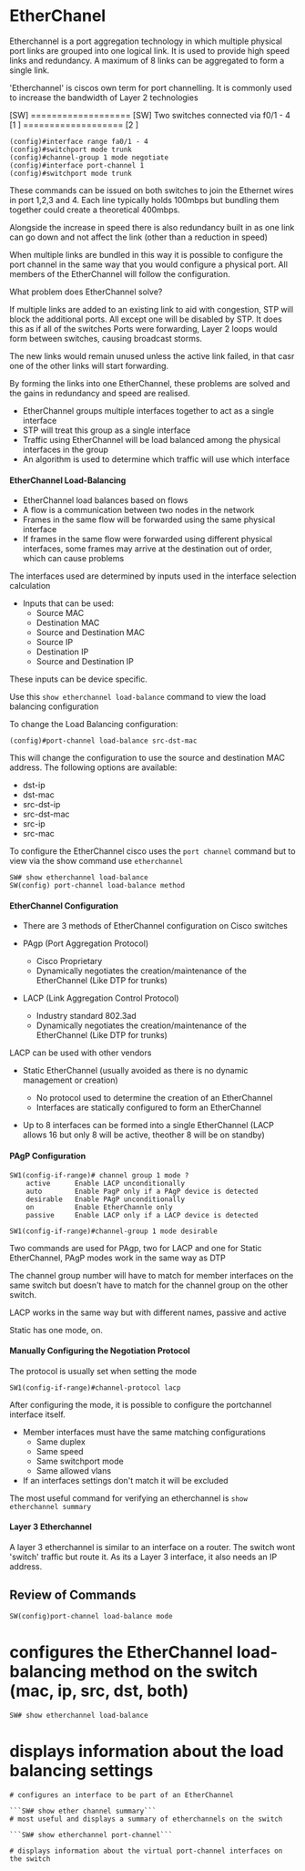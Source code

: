 # EtherChanel

Etherchannel is a port aggregation technology in which multiple physical port links are grouped into one logical link. It is used to provide high speed links and redundancy. A maximum of 8 links can be aggregated to form a single link.

'Etherchannel' is ciscos own term for port channelling. It is commonly used to increase the bandwidth of Layer 2 technologies

[SW] =================== [SW]    Two switches connected via f0/1 - 4
[1 ] =================== [2 ]

```
(config)#interface range fa0/1 - 4
(config)#switchport mode trunk
(config)#channel-group 1 mode negotiate
(config)#interface port-channel 1
(config)#switchport mode trunk
```

These commands can be issued on both switches to join the Ethernet wires in port 1,2,3 and 4. Each line typically holds 100mbps but bundling them together could create a theoretical 400mbps.

Alongside the increase in speed there is also redundancy built in as one link can go down and not affect the link (other than a reduction in speed)

When multiple links are bundled in this way it is possible to configure the port channel in the same way that you would configure a physical port. All members of the EtherChannel will follow the configuration.

What problem does EtherChannel solve?

If multiple links are added to an existing link to aid with congestion, STP will block the additional ports. All except one will be disabled by STP. It does this as if all of the switches Ports were forwarding, Layer 2 loops would form between switches, causing broadcast storms. 

The new links would remain unused unless the active link failed, in that casr one of the other links will start forwarding. 

By forming the links into one EtherChannel, these problems are solved and the gains in redundancy and speed are realised. 

- EtherChannel groups multiple interfaces together to act as a single interface
- STP will treat this group as a single interface
- Traffic using EtherChannel will be load balanced among the physical interfaces in the group
- An algorithm is used to determine which traffic will use which interface

#### EtherChannel Load-Balancing

- EtherChannel load balances based on flows
- A flow is a communication between two nodes in the network
- Frames in the same flow will be forwarded using the same physical interface
- If frames in the same flow were forwarded using different physical interfaces, some frames may arrive at the destination out of order, which can cause problems

The interfaces used are determined by inputs used in the interface selection calculation
- Inputs that can be used:
	* Source MAC
	* Destination MAC
	* Source and Destination MAC
	* Source IP
	* Destination IP
	* Source and Destination IP

These inputs can be device specific.

Use this ```show etherchannel load-balance``` command to view the load balancing configuration

To change the Load Balancing configuration:
```
(config)#port-channel load-balance src-dst-mac
```
This will change the configuration to use the source and destination MAC address. The following options are available:
* dst-ip
* dst-mac
* src-dst-ip
* src-dst-mac
* src-ip
* src-mac


To configure the EtherChannel cisco uses the ```port channel``` command but to view via the show command use ```etherchannel``` 

```
SW# show etherchannel load-balance
SW(config) port-channel load-balance method
```


#### EtherChannel Configuration

- There are 3 methods of EtherChannel configuration on Cisco switches


* PAgp (Port Aggregation Protocol)
	- Cisco Proprietary
	- Dynamically negotiates the creation/maintenance of the EtherChannel (Like DTP for trunks)

* LACP (Link Aggregation Control Protocol)
	- Industry standard 802.3ad
	- Dynamically negotiates the creation/maintenance of the EtherChannel (Like DTP for trunks)

LACP can be used with other vendors

* Static EtherChannel (usually avoided as there is no dynamic management or creation)
	- No protocol used to determine the creation of an EtherChannel
	- Interfaces are statically configured to form an EtherChannel

* Up to 8 interfaces can be formed into a single EtherChannel (LACP allows 16 but only 8 will be active, theother 8 will be on standby)

#### PAgP Configuration
```
SW1(config-if-range)# channel group 1 mode ?
	active		Enable LACP unconditionally
	auto		Enable PagP only if a PAgP device is detected
	desirable	Enable PAgP unconditionally
	on 			Enable EtherChannle only
	passive 	Enable LACP only if a LACP device is detected

SW1(config-if-range)#channel-group 1 mode desirable
```
Two commands are used for PAgp, two for LACP and one for Static EtherChannel, PAgP modes work in the same way as DTP

The channel group number will have to match for member interfaces on the same switch but doesn't have to match for the channel group on the other switch.

LACP works in the same way but with different names, passive and active 

Static has one mode, on.

#### Manually Configuring the Negotiation Protocol

The protocol is usually set when setting the mode

```
SW1(config-if-range)#channel-protocol lacp
```

After configuring the mode, it is possible to configure the portchannel interface itself.

* Member interfaces must have the same matching configurations
	- Same duplex
	- Same speed
	- Same switchport mode
	- Same allowed vlans
* If an interfaces settings don't match it will be excluded

The most useful command for verifying an etherchannel is ```show etherchannel summary```

#### Layer 3 Etherchannel

A layer 3 etherchannel is similar to an interface on a router. The switch wont 'switch' traffic but route it. As its a Layer 3 interface, it also needs an IP address.

## Review of Commands

```SW(config)port-channel load-balance mode```
# configures the EtherChannel load-balancing method on the switch (mac, ip, src, dst, both)

```SW# show etherchannel load-balance```
# displays information about the load balancing settings

```SW(config-if)# channel-group number mode {desirable|auto|active|passive|on}
# configures an interface to be part of an EtherChannel

```SW# show ether channel summary```
# most useful and displays a summary of etherchannels on the switch

```SW# show etherchannel port-channel```

# displays information about the virtual port-channel interfaces on the switch


